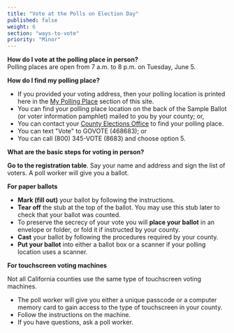 ```yaml
---
title: "Vote at the Polls on Election Day"
published: false
weight: 6
section: "ways-to-vote"
priority: "Minor"
---
```

**How do I vote at the polling place in person?**  
Polling places are open from 7 a.m. to 8 p.m. on Tuesday, June 5.  

**How do I find my polling place?**   
- If you provided your voting address, then your polling location is printed here in the [My Polling Place](#section-my-polling-place) section of this site.  
- You can find your polling place location on the back of the Sample Ballot (or voter information pamphlet) mailed to you by your county; or,  
- You can contact your [County Elections Office](#section-election-office-contact) to find your polling place.  
- You can text "Vote" to GOVOTE (468683); or  
- You can call (800) 345-VOTE (8683) and choose option 5.  

**What are the basic steps for voting in person?**  

**Go to the registration table**. Say your name and address and sign the list of voters. A poll worker will give you a ballot.  

**For paper ballots**  
- **Mark (fill out)** your ballot by following the instructions.  
- **Tear off** the stub at the top of the ballot. You may use this stub later to check that your ballot was counted.  
- To preserve the secrecy of your vote you will **place your ballot** in an envelope or folder, or fold it if instructed by your county.  
- **Cast** your ballot by following the procedures required by your county.  
- **Put your ballot** into either a ballot box or a scanner if your polling location uses a scanner.  

**For touchscreen voting machines**  

Not all California counties use the same type of touchscreen voting machines.  
- The poll worker will give you either a unique passcode or a computer memory card to gain access to the type of touchscreen in your county.  
- Follow the instructions on the machine.  
- If you have questions, ask a poll worker.
